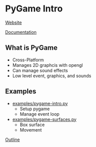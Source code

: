 PyGame Intro
============

[Website](http://www.pygame.org/)

[Documentation](http://www.pygame.org/docs/)

What is PyGame
--------------

* Cross-Platform
* Manages 2D graphcis with opengl 
* Can manage sound effects
* Low level event, graphics, and sounds

Examples
--------

* [examples/pygame-intro.py](../examples/pygame-intro.py)
  * Setup pygame
  * Manage event loop
* [examples/pygame-surfaces.py](../examples/pygame-surfaces.py)
  * Box surface
  * Movement

[Outline](../outline.md)
